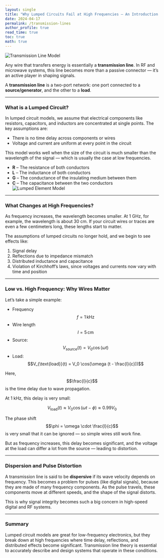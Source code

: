 ```yaml
---
layout: single
title: "Why Lumped Circuits Fail at High Frequencies – An Introduction to Transmission Lines"
date: 2024-04-17
permalink: /transmission-lines
author_profile: true
read_time: true
toc: true
math: true  
---
```



![Transmission Line Model](/RF_blog/assets/images/transmission_line_model.jpg)

Any wire that transfers energy is essentially a **transmission line**. In RF and microwave systems, this line becomes more than a passive connector — it’s an active player in shaping signals.

A **transmission line** is a two-port network: one port connected to a **source/generator**, and the other to a **load**.

---

### What is a Lumped Circuit?

In lumped circuit models, we assume that electrical components like resistors, capacitors, and inductors are concentrated at single points. The key assumptions are:

- There is no time delay across components or wires  
- Voltage and current are uniform at every point in the circuit

This model works well when the size of the circuit is much smaller than the wavelength of the signal — which is usually the case at low frequencies.

- **R** – The resistance of both conductors  
- **L** – The inductance of both conductors  
- **G** – The conductance of the insulating medium between them  
- **C** – The capacitance between the two conductors  
![Lumped Element Model](/RF_blog/assets/images/lumped_model.jpg)

---

### What Changes at High Frequencies?

As frequency increases, the wavelength becomes smaller. At 1 GHz, for example, the wavelength is about 30 cm. If your circuit wires or traces are even a few centimeters long, these lengths start to matter.

The assumptions of lumped circuits no longer hold, and we begin to see effects like:

1. Signal delay  
2. Reflections due to impedance mismatch  
3. Distributed inductance and capacitance  
4. Violation of Kirchhoff’s laws, since voltages and currents now vary with time and position

---

### Low vs. High Frequency: Why Wires Matter

Let’s take a simple example:

- Frequency $$f = 1\,\text{kHz}$$
- Wire length $$l = 5\,\text{cm}$$
- Source: $$V_{\text{source}}(t) = V_0 \cos(\omega t)$$
- Load: $$V_{\text{load}}(t) = V_0 \cos(\omega (t - \frac{l}{c}))$$

Here, $$\frac{l}{c}$$ is the time delay due to wave propagation.

At 1 kHz, this delay is very small:

$$
V_{\text{load}}(t) \approx V_0 \cos(\omega t - \phi) \approx 0.99 V_0
$$

The phase shift $$\phi = \omega \cdot \frac{l}{c}$$ is very small that it can be ignored — so simple wires still work fine.

But as frequency increases, this delay becomes significant, and the voltage at the load can differ a lot from the source — leading to distortion.

---

### Dispersion and Pulse Distortion

A transmission line is said to be **dispersive** if its wave velocity depends on frequency. This becomes a problem for pulses (like digital signals), because they are made of many frequency components. As the pulse travels, these components move at different speeds, and the shape of the signal distorts.

This is why signal integrity becomes such a big concern in high-speed digital and RF systems.

---

### Summary

Lumped circuit models are great for low-frequency electronics, but they break down at high frequencies where time delay, reflections, and distributed effects become significant. Transmission line theory is essential to accurately describe and design systems that operate in these conditions.
<script type="text/javascript" async
  src="https://cdn.jsdelivr.net/npm/mathjax@3/es5/tex-mml-chtml.js">
</script>

